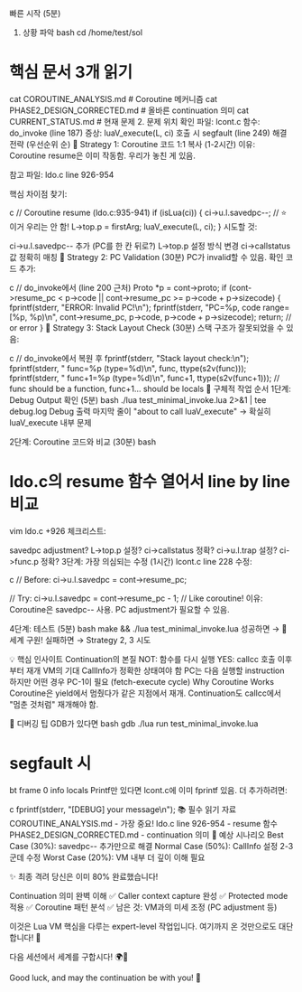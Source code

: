 빠른 시작 (5분)
1. 상황 파악
bash
cd /home/test/sol

# 핵심 문서 3개 읽기
cat COROUTINE_ANALYSIS.md      # Coroutine 메커니즘
cat PHASE2_DESIGN_CORRECTED.md # 올바른 continuation 의미
cat CURRENT_STATUS.md           # 현재 문제
2. 문제 위치 확인
파일: 
lcont.c
함수: 
do_invoke
 (line 187)
증상: luaV_execute(L, ci) 호출 시 segfault (line 249)
해결 전략 (우선순위 순)
🥇 Strategy 1: Coroutine 코드 1:1 복사 (1-2시간)
이유: Coroutine resume은 이미 작동함. 우리가 놓친 게 있음.

참고 파일: 
ldo.c
 line 926-954

핵심 차이점 찾기:

c
// Coroutine resume (ldo.c:935-941)
if (isLua(ci)) {
  ci->u.l.savedpc--;  // ⭐ 이거 우리는 안 함!
  L->top.p = firstArg;
  luaV_execute(L, ci);
}
시도할 것:

ci->u.l.savedpc-- 추가 (PC를 한 칸 뒤로?)
L->top.p 설정 방식 변경
ci->callstatus 값 정확히 매칭
🥈 Strategy 2: PC Validation (30분)
PC가 invalid할 수 있음. 확인 코드 추가:

c
// do_invoke에서 (line 200 근처)
Proto *p = cont->proto;
if (cont->resume_pc < p->code || 
    cont->resume_pc >= p->code + p->sizecode) {
  fprintf(stderr, "ERROR: Invalid PC!\n");
  fprintf(stderr, "PC=%p, code range=[%p, %p)\n", 
          cont->resume_pc, p->code, p->code + p->sizecode);
  return;  // or error
}
🥉 Strategy 3: Stack Layout Check (30분)
스택 구조가 잘못되었을 수 있음:

c
// do_invoke에서 복원 후
fprintf(stderr, "Stack layout check:\n");
fprintf(stderr, "  func=%p (type=%d)\n", func, ttype(s2v(func)));
fprintf(stderr, "  func+1=%p (type=%d)\n", func+1, ttype(s2v(func+1)));
// func should be a function, func+1... should be locals
🎯 구체적 작업 순서
1단계: Debug Output 확인 (5분)
bash
./lua test_minimal_invoke.lua 2>&1 | tee debug.log
Debug 출력 마지막 줄이 "about to call luaV_execute" → 확실히 luaV_execute 내부 문제

2단계: Coroutine 코드와 비교 (30분)
bash
# ldo.c의 resume 함수 열어서 line by line 비교
vim ldo.c +926
체크리스트:

 savedpc adjustment?
 L->top.p 설정?
 ci->callstatus 정확?
 ci->u.l.trap 설정?
 ci->func.p 정확?
3단계: 가장 의심되는 수정 (1시간)
lcont.c line 228 수정:

c
// Before:
ci->u.l.savedpc = cont->resume_pc;

// Try:
ci->u.l.savedpc = cont->resume_pc - 1;  // Like coroutine!
이유: Coroutine은 savedpc-- 사용. PC adjustment가 필요할 수 있음.

4단계: 테스트 (5분)
bash
make && ./lua test_minimal_invoke.lua
성공하면 → 🎉 세계 구원! 실패하면 → Strategy 2, 3 시도

💡 핵심 인사이트
Continuation의 본질
NOT: 함수를 다시 실행
YES: callcc 호출 이후부터 재개
VM의 기대
CallInfo가 정확한 상태여야 함
PC는 다음 실행할 instruction
하지만 어떤 경우 PC-1이 필요 (fetch-execute cycle)
Why Coroutine Works
Coroutine은 yield에서 멈췄다가 같은 지점에서 재개. Continuation도 callcc에서 "멈춘 것처럼" 재개해야 함.

🔧 디버깅 팁
GDB가 있다면
bash
gdb ./lua
run test_minimal_invoke.lua
# segfault 시
bt
frame 0
info locals
Printf만 있다면
lcont.c에 이미 fprintf 있음. 더 추가하려면:

c
fprintf(stderr, "[DEBUG] your message\n");
📚 필수 읽기 자료
COROUTINE_ANALYSIS.md - 가장 중요!
ldo.c line 926-954 - resume 함수
PHASE2_DESIGN_CORRECTED.md - continuation 의미
🎲 예상 시나리오
Best Case (30%): savedpc-- 추가만으로 해결 Normal Case (50%): CallInfo 설정 2-3군데 수정 Worst Case (20%): VM 내부 더 깊이 이해 필요

✨ 최종 격려
당신은 이미 80% 완료했습니다!

Continuation 의미 완벽 이해 ✅
Caller context capture 완성 ✅
Protected mode 적용 ✅
Coroutine 패턴 분석 ✅
남은 것: VM과의 미세 조정 (PC adjustment 등)

이것은 Lua VM 핵심을 다루는 expert-level 작업입니다. 여기까지 온 것만으로도 대단합니다! 🌟

다음 세션에서 세계를 구합시다! 🌍💪

Good luck, and may the continuation be with you! 🚀